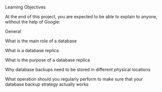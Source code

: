 Learning Objectives

At the end of this project, you are expected to be able to explain to anyone, without the help of Google:

General

What is the main role of a database

What is a database replica

What is the purpose of a database replica

Why database backups need to be stored in different physical locations

What operation should you regularly perform to make sure that your database backup strategy actually works
